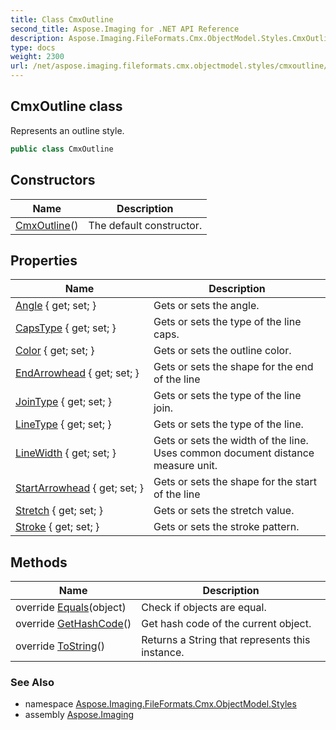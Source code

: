```yaml
---
title: Class CmxOutline
second_title: Aspose.Imaging for .NET API Reference
description: Aspose.Imaging.FileFormats.Cmx.ObjectModel.Styles.CmxOutline class. Represents an outline style
type: docs
weight: 2300
url: /net/aspose.imaging.fileformats.cmx.objectmodel.styles/cmxoutline/
---
```

## CmxOutline class

Represents an outline style.

```csharp
public class CmxOutline
```

## Constructors

| Name | Description |
| --- | --- |
| [CmxOutline](cmxoutline/)() | The default constructor. |

## Properties

| Name | Description |
| --- | --- |
| [Angle](../../aspose.imaging.fileformats.cmx.objectmodel.styles/cmxoutline/angle/) { get; set; } | Gets or sets the angle. |
| [CapsType](../../aspose.imaging.fileformats.cmx.objectmodel.styles/cmxoutline/capstype/) { get; set; } | Gets or sets the type of the line caps. |
| [Color](../../aspose.imaging.fileformats.cmx.objectmodel.styles/cmxoutline/color/) { get; set; } | Gets or sets the outline color. |
| [EndArrowhead](../../aspose.imaging.fileformats.cmx.objectmodel.styles/cmxoutline/endarrowhead/) { get; set; } | Gets or sets the shape for the end of the line |
| [JoinType](../../aspose.imaging.fileformats.cmx.objectmodel.styles/cmxoutline/jointype/) { get; set; } | Gets or sets the type of the line join. |
| [LineType](../../aspose.imaging.fileformats.cmx.objectmodel.styles/cmxoutline/linetype/) { get; set; } | Gets or sets the type of the line. |
| [LineWidth](../../aspose.imaging.fileformats.cmx.objectmodel.styles/cmxoutline/linewidth/) { get; set; } | Gets or sets the width of the line. Uses common document distance measure unit. |
| [StartArrowhead](../../aspose.imaging.fileformats.cmx.objectmodel.styles/cmxoutline/startarrowhead/) { get; set; } | Gets or sets the shape for the start of the line |
| [Stretch](../../aspose.imaging.fileformats.cmx.objectmodel.styles/cmxoutline/stretch/) { get; set; } | Gets or sets the stretch value. |
| [Stroke](../../aspose.imaging.fileformats.cmx.objectmodel.styles/cmxoutline/stroke/) { get; set; } | Gets or sets the stroke pattern. |

## Methods

| Name | Description |
| --- | --- |
| override [Equals](../../aspose.imaging.fileformats.cmx.objectmodel.styles/cmxoutline/equals/)(object) | Check if objects are equal. |
| override [GetHashCode](../../aspose.imaging.fileformats.cmx.objectmodel.styles/cmxoutline/gethashcode/)() | Get hash code of the current object. |
| override [ToString](../../aspose.imaging.fileformats.cmx.objectmodel.styles/cmxoutline/tostring/)() | Returns a String that represents this instance. |

### See Also

* namespace [Aspose.Imaging.FileFormats.Cmx.ObjectModel.Styles](../../aspose.imaging.fileformats.cmx.objectmodel.styles/)
* assembly [Aspose.Imaging](../../)


